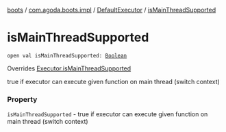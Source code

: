 [boots](../../index.md) / [com.agoda.boots.impl](../index.md) / [DefaultExecutor](index.md) / [isMainThreadSupported](./is-main-thread-supported.md)

# isMainThreadSupported

`open val isMainThreadSupported: `[`Boolean`](https://kotlinlang.org/api/latest/jvm/stdlib/kotlin/-boolean/index.html)

Overrides [Executor.isMainThreadSupported](../../com.agoda.boots/-executor/is-main-thread-supported.md)

true if executor can execute given function on main thread (switch context)

### Property

`isMainThreadSupported` - true if executor can execute given function on main thread (switch context)
